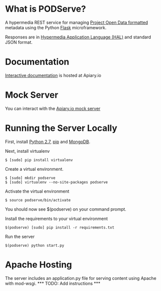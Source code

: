 What is PODServe?
======

A hypermedia REST service for managing [Project Open Data formatted](http://project-open-data.github.io/) metadata using
the Python [Flask](http://flask.pocoo.org/) microframework.

Responses are in [Hypermedia Application Language (HAL)](http://stateless.co/hal_specification.html) and standard JSON format.

Documentation
=======
[Interactive documentation](http://docs.pod.apiary.io/) is hosted at Apiary.io

Mock Server
=======
You can interact with the [Apiary.io mock server](http://pod.apiary.io)

Running the Server Locally
======
First, install [Python 2.7](http://www.python.org/download/), [pip](http://www.pip-installer.org/en/latest/installing.html)
and [MongoDB](http://www.mongodb.org/).

Next, install virtualenv
```
$ [sudo] pip install virtualenv
```

Create a virtual environment.
```
$ [sudo] mkdir podserve
$ [sudo] virtualenv --no-site-packages podserve
```

Activate the virtual environment
```
$ source podserve/bin/activate
```

You should now see $(podserve) on your command prompt.

Install the requirements to your virtual environment
```
$(podserve) [sudo] pip install -r requirements.txt
```

Run the server
```
$(podserve) python start.py
```

Apache Hosting
==============
The server includes an application.py file for serving content using Apache with mod-wsgi.
*** TODO: Add instructions ***
